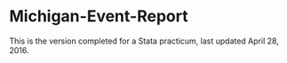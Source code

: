 # Michigan-Event-Report
This is the version completed for a Stata practicum, last updated April 28, 2016.

